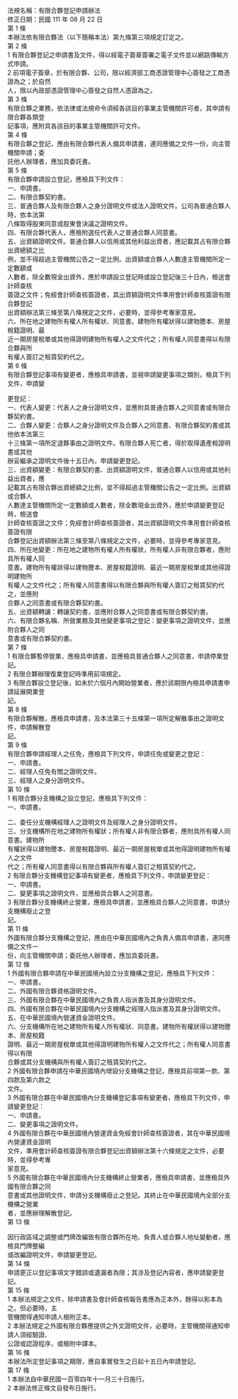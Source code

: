 法規名稱：有限合夥登記申請辦法  
修正日期：民國 111 年 08 月 22 日  
第 1 條  
本辦法依有限合夥法（以下簡稱本法）第九條第三項規定訂定之。  
第 2 條  
1 有限合夥登記之申請書及文件，得以經電子簽章簽署之電子文件並以網路傳輸方式申請。  
2 前項電子簽章，於有限合夥、公司，限以經濟部工商憑證管理中心簽發之工商憑證為之；於自然  
人，限以內政部憑證管理中心簽發之自然人憑證為之。  
第 3 條  
有限合夥之業務，依法律或法規命令須經各該目的事業主管機關許可者，其申請有限合夥各類登  
記事項，應附具各該目的事業主管機關許可文件。  
第 4 條  
有限合夥之登記，應由有限合夥代表人備具申請書，連同應備之文件一份，向主管機關申請；委  
託他人辦理者，應加具委託書。  
第 5 條  
有限合夥申請設立登記，應檢具下列文件：  
一、申請書。  
二、有限合夥契約書。  
三、普通合夥人及有限合夥人之身分證明文件或法人證明文件。公司為普通合夥人時，依本法第  
八條取得股東同意或股東會決議之證明文件。  
四、有限合夥代表人，應檢附選任代表人之普通合夥人同意書。  
五、出資額證明文件。普通合夥人以信用或其他利益出資者，應記載其占有限合夥出資總額之比  
例，並不得超過主管機關公告之一定比例。出資額或合夥人人數達主管機關所定一定數額或  
人數者，除全數現金出資外，應於申請設立登記時或設立登記後三十日內，檢送會計師查核  
簽證之文件；免經會計師查核簽證者，其出資額證明文件準用會計師查核簽證有限合夥登記  
出資額辦法第三條至第八條規定之文件，必要時，並得參考專家意見。  
六、所在地之建物所有權人所有權狀、同意書。建物所有權狀得以建物謄本、房屋稅籍證明、最  
近一期房屋稅單或其他得證明建物所有權人之文件代之；所有權人同意書得以有限合夥與所  
有權人簽訂之租賃契約代之。  
第 6 條  
有限合夥登記事項有變更者，應檢具申請書，並視申請變更事項之類別，檢具下列文件，申請變  


更登記：  
一、代表人變更：代表人之身分證明文件，並應附具普通合夥人之同意書或有限合夥契約書。  
二、合夥人變更：合夥人之身分證明文件及合夥人之同意書、有限合夥契約書或其他依本法第三  
十三條第一項所定退夥事由之證明文件。有限合夥人死亡者，得於取得遺產稅證明書或其他  
辦妥繼承之證明文件後十五日內，申請變更登記。  
三、出資額變更：有限合夥契約書、出資額證明文件，普通合夥人以信用或其他利益出資者，應  
記載其占有限合夥出資總額之比例，並不得超過主管機關公告之一定比例。出資額或合夥人  
人數達主管機關所定一定數額或人數者，除全數現金出資外，應於申請變更登記時，檢送會  
計師查核簽證之文件；免經會計師查核簽證者，其出資額證明文件準用會計師查核簽證有限  
合夥登記出資額辦法第三條至第八條規定之文件，必要時，並得參考專家意見。  
四、所在地變更：所在地之建物所有權人所有權狀，所有權人非有限合夥者，應附具所有權人同  
意書。建物所有權狀得以建物謄本、房屋稅籍證明、最近一期房屋稅單或其他得證明建物所  
有權人之文件代之；所有權人同意書得以有限合夥與所有權人簽訂之租賃契約代之，並應附  
合夥人之同意書或有限合夥契約書。  
五、出資額轉讓：轉讓契約書，並應附合夥人之同意書或有限合夥契約書。  
六、有限合夥名稱、所營業務及其他變更事項之登記：變更事項之證明文件，並應附合夥人之同  
意書或有限合夥契約書。  
第 7 條  
1 有限合夥暫停營業，應檢具申請書，並應檢具普通合夥人之同意書，申請停業登記。  
2 有限合夥辦理復業登記時準用前項規定。  
3 有限合夥設立登記後，如未於六個月內開始營業者，應於該期限內檢具申請書申請延展開業登  
記。  
第 8 條  
有限合夥解散，應檢具申請書，及本法第三十五條第一項所定解散事由之證明文件，申請解散登  
記。  
第 9 條  
有限合夥申請經理人之任免，應檢具下列文件，申請任免或變更之登記：  
一、申請書。  
二、經理人任免有關之證明文件。  
三、經理人之身分證明文件。  
第 10 條  
1 有限合夥分支機構之設立登記，應檢具下列文件：  
一、申請書。  


二、委任分支機構經理人之證明文件及經理人之身分證明文件。  
三、分支機構所在地之建物所有權狀；所有權人非有限合夥者，應附具所有權人同意書。建物所  
有權狀得以建物謄本、房屋稅籍證明、最近一期房屋稅單或其他得證明建物所有權人之文件  
代之；所有權人同意書得以有限合夥與所有權人簽訂之租賃契約代之。  
2 有限合夥分支機構登記事項有變更者，應檢具下列文件，申請變更登記：  
一、申請書。  
二、變更事項之證明文件，並應檢具合夥人之同意書。  
3 有限合夥分支機構終止營業，應檢具申請書，並應檢具合夥人之同意書，申請分支機構廢止之登  
記。  
第 11 條  
外國有限合夥分支機構之登記，應由在中華民國境內之負責人備具申請書，連同應備之文件一  
份，向主管機關申請；委託他人辦理者，應加具委託書。  
第 12 條  
1 外國有限合夥申請在中華民國境內設立分支機構之登記，應檢具下列文件：  
一、申請書。  
二、外國有限合夥資格證明文件。  
三、外國有限合夥在中華民國境內之負責人指派書及其身分證明文件。  
四、外國有限合夥在中華民國境內分支機構之經理人指派書及其身分證明文件。  
五、在中華民國境內營運資金證明文件。  
六、分支機構所在地之建物所有權人所有權狀、同意書。建物所有權狀得以建物謄本、房屋稅籍  
證明、最近一期房屋稅單或其他得證明建物所有權人之文件代之；所有權人同意書得以有限  
合夥或其分支機構與所有權人簽訂之租賃契約代之。  
2 外國有限合夥申請在中華民國境內增設分支機構之登記，應檢具前項第一款、第四款及第六款之  
文件。  
3 外國有限合夥在中華民國境內分支機構登記事項有變更者，應檢具下列文件，申請變更登記：  
一、申請書。  
二、變更事項之證明文件。  
4 外國有限合夥在中華民國境內營運資金免經會計師查核簽證者，其在中華民國境內營運資金證明  
文件，準用會計師查核簽證有限合夥登記出資額辦法第十六條規定之文件，必要時，並得參考專  
家意見。  
5 外國有限合夥在中華民國境內分支機構終止營業者，應檢具申請書，並應檢具外國有限合夥之同  
意書或其他證明文件，申請分支機構廢止之登記。其終止在中華民國境內全部分支機構之營業  
者，並應辦理解散登記。  
第 13 條  


因行政區域之調整或門牌改編致有限合夥所在地、負責人或合夥人地址變動者，應檢具門牌整編  
或改編證明文件，申請變更登記。  
第 14 條  
申請更正以登記事項文字錯誤或遺漏者為限；其涉及登記內容者，應申請變更登記。  
第 15 條  
1 本辦法規定之文件，除申請書及會計師查核報告書應為正本外，餘得以影本為之。但必要時，主  
管機關得通知申請人檢附正本。  
2 本辦法規定之外國有限合夥應提供之外文證明文件，必要時，主管機關得通知申請人須經驗證、  
公證或認證程序，或檢附中譯本。  
第 16 條  
本辦法所定登記事項之期限，應自事實發生之日起十五日內申請登記。  
第 17 條  
1 本辦法自中華民國一百零四年十一月三十日施行。  
2 本辦法修正條文自發布日施行。  


